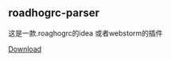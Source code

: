 roadhogrc-parser
---
这是一款.roaghogrc的idea 或者webstorm的插件


[Download](https://raw.githubusercontent.com/nianhua110/roadhogrc-parser/master/roadhogrc-parser.jar)